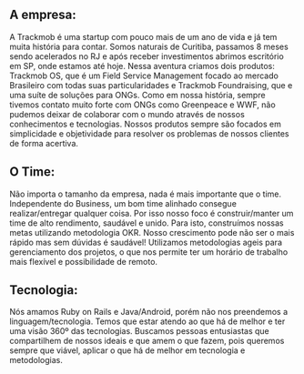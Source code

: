 <h2>A empresa:</h2>
  <p>
      A Trackmob é uma startup com pouco mais de um ano de vida e já tem muita história para contar. Somos naturais de Curitiba, passamos 8 meses sendo acelerados no RJ e após receber investimentos abrimos escritório em SP, onde estamos até hoje. 
    Nessa aventura criamos dois produtos: Trackmob OS, que é um Field Service Management focado ao mercado Brasileiro com todas suas particularidades e Trackmob Foundraising, que e uma suíte de soluções para ONGs. Como em nossa história, sempre tivemos contato muito forte com ONGs como Greenpeace e WWF, não pudemos deixar de colaborar com o mundo através de nossos conhecimentos e tecnologias. 
      Nossos produtos sempre são focados em simplicidade e objetividade para resolver os problemas de nossos clientes de forma acertiva.
  </p>

<h2>O Time:</h2>
  <p>
      Não importa o tamanho da empresa, nada é mais importante que o time. Independente do Business, um bom time alinhado consegue realizar/entregar qualquer coisa. Por isso nosso foco é construir/manter um time de alto rendimento, saudável       e unido. 
      Para isto, construímos nossas metas utilizando metodologia OKR. Nosso crescimento pode não ser o mais rápido mas sem dúvidas é saudável!
      Utilizamos metodologias ageis para gerenciamento dos projetos, o que nos permite ter um horário de trabalho mais flexível e possibilidade de remoto. 
  </p>
<h2>Tecnologia:</h2>
<p>
    Nós amamos Ruby on Rails e Java/Android, porém não nos preendemos a linguagem/tecnologia. Temos que estar atendo ao que há de melhor e ter uma visão 360º das tecnologias. Buscamos pessoas entusiastas que compartilhem de nossos ideais e que amem o que fazem, pois queremos sempre que viável, aplicar o que há de melhor em tecnologia e metodologias.
</p>
